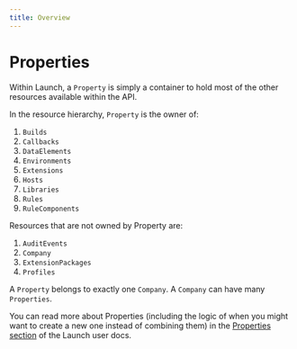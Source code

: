 ```yaml
---
title: Overview
---
```


# Properties

Within Launch, a `Property` is simply a container to hold most of the other resources available within the API.  

In the resource hierarchy, `Property` is the owner of:
1. `Builds`
1. `Callbacks`
1. `DataElements`
1. `Environments`
1. `Extensions`
1. `Hosts`
1. `Libraries`
1. `Rules`
1. `RuleComponents`

Resources that are not owned by Property are:
1. `AuditEvents`
1. `Company`
1. `ExtensionPackages`
1. `Profiles`

A `Property` belongs to exactly one `Company`.  A `Company` can have many `Properties`.

You can read more about Properties (including the logic of when you might want to create a new one instead of combining them) in the [Properties section](https://docs.adobelaunch.com/launch-reference/administration/companies-and-properties) of the Launch user docs.
